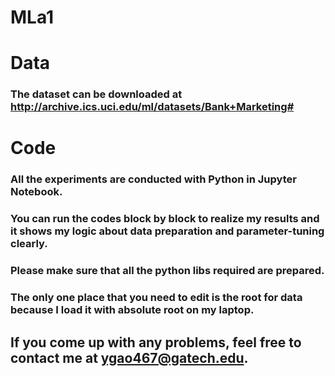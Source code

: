 # MLa1
# Data
### The dataset can be downloaded at http://archive.ics.uci.edu/ml/datasets/Bank+Marketing#

# Code
### All the experiments are conducted with Python in Jupyter Notebook. 
### You can run the codes block by block to realize my results and it shows my logic about data preparation and parameter-tuning clearly. 
### Please make sure that all the python libs required are prepared.
### The only one place that you need to edit is the root for data because I load it with absolute root on my laptop.

## If you come up with any problems, feel free to contact me at ygao467@gatech.edu.

